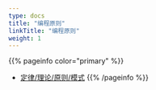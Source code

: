 ```yaml
---
type: docs
title: "编程原则"
linkTitle: "编程原则"
weight: 1
---
```


{{% pageinfo color="primary" %}}
- [定律/理论/原则/模式](https://github.com/nusr/hacker-laws-zh#90-9-1-法则-9091-principle-or-1-rule)
{{% /pageinfo %}}
